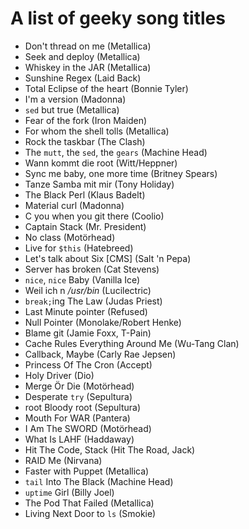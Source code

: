 # A list of geeky song titles #
- Don't thread on me (Metallica)
- Seek and deploy (Metallica)
- Whiskey in the JAR (Metallica)
- Sunshine Regex (Laid Back)
- Total Eclipse of the heart (Bonnie Tyler)
- I'm a version (Madonna)
- `sed` but true (Metallica)
- Fear of the fork (Iron Maiden)
- For whom the shell tolls (Metallica)
- Rock the taskbar (The Clash)
- The `mutt`, the `sed`, the `gears` (Machine Head)
- Wann kommt die root (Witt/Heppner)
- Sync me baby, one more time (Britney Spears)
- Tanze Samba mit mir (Tony Holiday)
- The Black Perl (Klaus Badelt)
- Material curl (Madonna)
- C you when you git there (Coolio)
- Captain Stack (Mr. President)
- No class (Motörhead)
- Live for `$this` (Hatebreed)
- Let's talk about Six [CMS] (Salt 'n Pepa)
- Server has broken (Cat Stevens)
- `nice`, `nice` Baby (Vanilla Ice)
- Weil ich n _/usr/bin_ (Lucilectric)
- `break;`ing The Law (Judas Priest)
- Last Minute pointer (Refused)
- Null Pointer (Monolake/Robert Henke)
- Blame git (Jamie Foxx, T-Pain)
- Cache Rules Everything Around Me (Wu-Tang Clan)
- Callback, Maybe (Carly Rae Jepsen)
- Princess Of The Cron (Accept)
- Holy Driver (Dio)
- Merge Ör Die (Motörhead)
- Desperate `try` (Sepultura)
- root Bloody root (Sepultura)
- Mouth For WAR (Pantera)
- I Am The SWORD (Motörhead)
- What Is LAHF (Haddaway)
- Hit The Code, Stack (Hit The Road, Jack)
- RAID Me (Nirvana)
- Faster with Puppet (Metallica)
- `tail` Into The Black (Machine Head)
- `uptime` Girl (Billy Joel)
- The Pod That Failed (Metallica)
- Living Next Door to `ls` (Smokie)
